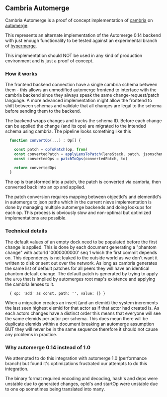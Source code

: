 
## Cambria Automerge

Cambria Automerge is a proof of concept implementation of
[cambria](https://github.com/inkandswitch/cambria) on
[automerge](https://github.com/automerge/automerge/).

This represents an alternate implementation of the Automerge 0.14 backend with
just enough functionality to be tested against an experimental branch of
[hypermerge](https://github.com/orionz/hypermerge/tree/cambria).

This implementation should NOT be used in any kind of production environment
and is just a proof of concept.

### How it works

The frontend backend connection have a single cambria schema between
them - this allows an unmodified automerge frontend to interface with the
cambria backend since they always speak the same change-request/patch language.
A more advanced implementation might allow the frontend to shift between
schemas and validate that all changes are legal to the schema before sending
them to the backend.

The backend wraps changes and tracks the schema ID.  Before each change can be
applied the change (and its ops) are migrated to the intended schema using cambria.
The pipeline looks something like this

```ts
  function convertOp(...) : Op[] {

    const patch = opToPatch(op, from)
    const convertedPatch = applyLensToPatch(lensStack, patch, jsonschema7)
    const convertedOps = patchToOps(convertedPatch, to)

    return convertedOps
  }
```

The op is transformed into a patch, the patch is converted via cambria, then
converted back into an op and applied.

The patch conversion requires mapping between objectId's and elementId's in
automerge to json paths which in the current nieve implementation is done by
managing multiple automerge backends and doing lookups for each op.  This
process is obviously slow and non-optimal but optimized implementations are
possible.

### Technical details

The default values of an empty dock need to be populated before the first
change is applied.  This is done by each document generating a "phantom change"
with actorId '0000000000' seq 1 which the first commit depends on.  This
dependency is not leaked to the outside world as we don't want it written to
disk or sent out over the network. As long as cambria generates the same list
of default patches for all peers they will have an identical phantom default
change. The default patch is generated by trying to apply the `urOp` that is 
implied by automerges root map's existence and applying the cambria lenses to
it.

```
  { op: 'add' as const, path: '', value: {} }
```

When a migration creates an insert (and an elemid) the system increments the
last seen highest elemid for that actor as if that actor had created is.  As
each actors changes have a distinct order this means that everyone will see the
same elemids per actor per schema.  This does mean there will be duplicate
elemids within a document breaking an automerge assumption BUT they will never
be in the same sequence therefore it should not cause any problems in practice.

### Why automerge 0.14 instead of 1.0

We attempted to do this integration with automerge 1.0 (performance branch) but
found it's optimizations frustrated our attempts to do this integration.

The binary format required encoding and decoding, hash's and deps were unstable
due to generated changes, opId's and startOp were unstable due to one op
sometimes being translated into many.

